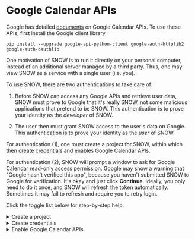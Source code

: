 # Google Calendar APIs

Google has detailed [documents](https://developers.google.com/calendar/api) on Google Calendar APIs. To use these APIs, first install the Google client library

```shell
pip install --upgrade google-api-python-client google-auth-httplib2 google-auth-oauthlib
```

One motivation of SNOW is to run it directly on your personal computer, instead of an additional server managed by a third party. Thus, one may view SNOW as a service with a single user (i.e. you).

To use SNOW, there are two authentications to take care of:

1. Before SNOW can access any Google APIs and retrieve user data, SNOW must prove to Google that it's really SNOW, not some malicious applications that pretend to be SNOW. This authentication is to prove your identity as the *developer* of SNOW.

2. The user then must grant SNOW access to the user's data on Google. This authentication is to prove your identity as the *user* of SNOW.

For authentication (1), one must create a project for SNOW, within which then create [credentials](https://developers.google.com/workspace/guides/create-credentials#desktop-app) and enables Google Calendar APIs.

For authentication (2), SNOW will prompt a window to ask for Google Calendar read-only access permission. Google may show a warning that "Google hasn't verified this app", because you haven't submitted SNOW to Google for verification. It's okay and just click **Continue**. Ideally, you only need to do it once, and SNOW will refresh the token automatically. Sometimes it may fail to refresh and require you to retry login.

Click the toggle list below for step-by-step help.

<details>
<summary>Create a project</summary>

  1. Open [Google Cloud Console - APIs & Services](https://console.cloud.google.com/apis).

  2. At the top-left, click **Select a project**.

  3. At the top-right corner of the popped window, click **NEW PROJECT**.

  4. In the "Project name" field, type "SNOW". Then click **CREATE**.

  You then have a project named "SNOW" created. Before the following step, make sure you select "SNOW" as the project you are working on.

  Then we need to configure the project.

  1. Open [OAuth consent screen](https://console.cloud.google.com/apis/credentials/consent).

  2. In "User Type", select **External**. Then click **CREATE**.

  3. In "App information - App name", type "SNOW". Fill in the rest of necessary fields and click **SAVE AND CONTINUE**.

  4. Click **ADD OR REMOVE SCOPES**. In "Manually add scopes", type "https://www.googleapis.com/auth/calendar.readonly" and click **ADD TO TABLE**. Click **UPDATE**. Click **SAVE AND CONTINUE**.

  5. In "Test users", click **ADD USERS**. Type your own Gmail and click **ADD**. Click **SAVE AND CONTINUE**.

  6. In "Summary" page, click **BACK TO DASHBOARD**.

  Now you have finished configuring your project!
</details>

<details>
<summary>Create credentials</summary>

  The official [document](https://developers.google.com/workspace/guides/create-credentials#desktop-app) has detailed instructions on how to create credentials. Below is a simplified version.

  1. Open [Google Cloud Console - APIs & Services - Credential](https://console.cloud.google.com/apis/credentials).
  2. Click **Create Credentials** > **OAuth client ID**.
  3. Click **Application type** > **Desktop app**.
  4. In the "Name" field, type a name for the credential. This name is only shown in the Cloud Console.
  5. Click **Create**. The OAuth client created screen appears, showing your new Client ID and Client secret.
  6. Click **OK**. The newly created credential appears under "OAuth 2.0 Client IDs."

  After the steps above, you will be provided the credentials (client ID and client secret). Download them as a JSON file.
</details>

<details>
<summary>Enable Google Calendar APIs</summary>

  This is very similar to the step above.

  1. Open the [Google Cloud Console - APIs & Services - Enabled APIs & services](https://console.cloud.google.com/apis/dashboard).
  2. At the top, **ENABLE APIS AND SERVICES**.
  3. Search "Google Calendar API". Click the search result and enable it.

</details>
